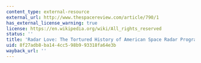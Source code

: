 ```yaml
---
content_type: external-resource
external_url: http://www.thespacereview.com/article/790/1
has_external_license_warning: true
license: https://en.wikipedia.org/wiki/All_rights_reserved
status: ''
title: 'Radar Love: The Tortured History of American Space Radar Programs'
uid: 8f27adb8-ba14-4cc5-98b9-93318fa64e3b
wayback_url: ''
---
```

